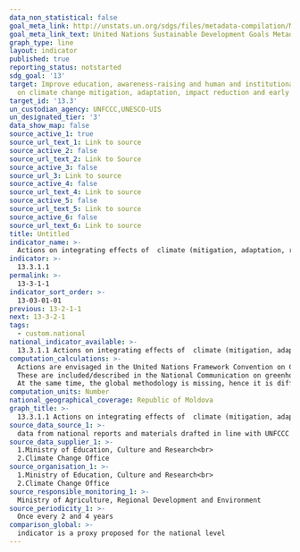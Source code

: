 ```yaml
---
data_non_statistical: false
goal_meta_link: http://unstats.un.org/sdgs/files/metadata-compilation/Metadata-Goal-13.pdf
goal_meta_link_text: United Nations Sustainable Development Goals Metadata (pdf 759kB)
graph_type: line
layout: indicator
published: true
reporting_status: notstarted
sdg_goal: '13'
target: Improve education, awareness-raising and human and institutional capacity
  on climate change mitigation, adaptation, impact reduction and early warning
target_id: '13.3'
un_custodian_agency: UNFCCC,UNESCO-UIS
un_designated_tier: '3'
data_show_map: false
source_active_1: true
source_url_text_1: Link to source
source_active_2: false
source_url_text_2: Link to Source
source_active_3: false
source_url_3: Link to source
source_active_4: false
source_url_text_4: Link to source
source_active_5: false
source_url_text_5: Link to source
source_active_6: false
source_url_text_6: Link to source
title: Untitled
indicator_name: >-
  Actions on integrating effects of  climate (mitigation, adaptation, reduction of impact and early warning) in primary, secondary and tertiary education curricula
indicator: >-
  13.3.1.1
permalink: >-
  13-3-1-1
indicator_sort_order: >-
  13-03-01-01
previous: 13-2-1-1
next: 13-3-2-1
tags:
  - custom.national
national_indicator_available: >-
  13.3.1.1 Actions on integrating effects of  climate (mitigation, adaptation, reduction of impact and early warning) in primary, secondary and tertiary education curricula
computation_calculations: >-
  Actions are envisaged in the United Nations Framework Convention on Climate Change (UNFCCC, Decision 15/CP.18, eight-year Doha work programme on Article 6 of the UNFCCC (2012 – 2020), par.22 g, 22f) for including the issues on climate change in the educational process and information of population. Paris Agreement (art.12) provides for the obligation of the parties to communicate about such actions within NDCs (nationally determined contributions). <br> 
  These are included/described in the National Communication on greenhouse gas emissions (once per 4 years), the updated [Biennial Report on greenhouse gas emissions](www.clima.md).<br> 
  At the same time, the global methodology is missing, hence it is difficult to provide the description of the national indicator.
computation_units: Number
national_geographical_coverage: Republic of Moldova
graph_title: >-
  13.3.1.1 Actions on integrating effects of  climate (mitigation, adaptation, reduction of impact and early warning) in primary, secondary and tertiary education curricula
source_data_source_1: >-
  data from national reports and materials drafted in line with UNFCCC and Paris Agreement
source_data_supplier_1: >-
  1.Ministry of Education, Culture and Research<br> 
  2.Climate Change Office
source_organisation_1: >-
  1.Ministry of Education, Culture and Research<br> 
  2.Climate Change Office
source_responsible_monitoring_1: >-
  Ministry of Agriculture, Regional Development and Environment
source_periodicity_1: >-
  Once every 2 and 4 years
comparison_global: >-
  indicator is a proxy proposed for the national level
---
```

